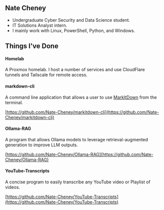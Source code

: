 ## Nate Cheney
- Undergraduate Cyber Security and Data Science student.
- IT Solutions Analyst intern.
- I mainly work with Linux, PowerShell, Python, and Windows.

## Things I've Done

#### Homelab
A Proxmox homelab. I host a number of services and use CloudFlare tunnels and Tailscale for remote access.

#### markdown-cli
A command line application that allows a user to use [MarkItDown]([url](https://github.com/microsoft/markitdown)) from the terminal.

[https://github.com/Nate-Cheney/markitdown-cli](https://github.com/Nate-Cheney/markitdown-cli)

#### Ollama-RAG
A program that allows Ollama models to leverage retrieval-augmented generation to improve LLM outputs.

[https://github.com/Nate-Cheney/Ollama-RAG](https://github.com/Nate-Cheney/Ollama-RAG)

#### YouTube-Transcripts
A concise program to easily transcribe any YouTube video or Playlist of videos.

[https://github.com/Nate-Cheney/YouTube-Transcripts](https://github.com/Nate-Cheney/YouTube-Transcripts)

<!--
**Nate-Cheney/Nate-Cheney** is a ✨ _special_ ✨ repository because its `README.md` (this file) appears on your GitHub profile.

Here are some ideas to get you started:

- 🔭 I’m currently working on ...
- 🌱 I’m currently learning ...
- 👯 I’m looking to collaborate on ...
- 🤔 I’m looking for help with ...
- 💬 Ask me about ...
- 📫 How to reach me: ...
- 😄 Pronouns: ...
- ⚡ Fun fact: ...
-->
